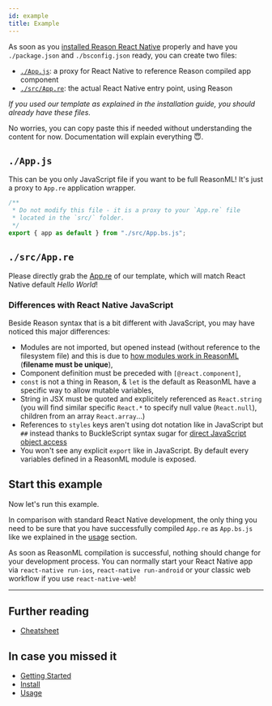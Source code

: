 ```yaml
---
id: example
title: Example
---
```


As soon as you
[installed Reason React Native](/en/docs/install/) properly
and have you `./package.json` and `./bsconfig.json` ready, you can create two
files:

- [`./App.js`](#appjs): a proxy for React Native to reference Reason compiled
  app component
- [`./src/App.re`](#srcappre): the actual React Native entry point, using Reason

_If you used our template as explained in the installation guide, you should
already have these files._

No worries, you can copy paste this if needed without understanding the content
for now. Documentation will explain everything 😇.

## `./App.js`

This can be you only JavaScript file if you want to be full ReasonML! It's just
a proxy to `App.re` application wrapper.

```javascript
/**
 * Do not modify this file - it is a proxy to your `App.re` file
 * located in the `src/` folder.
 */
export { app as default } from "./src/App.bs.js";
```

## `./src/App.re`

Please directly grab the
[App.re](https://github.com/reason-react-native/template/blob/master/template/src/App.re)
of our template, which will match React Native default _Hello World_!

### Differences with React Native JavaScript

Beside Reason syntax that is a bit different with JavaScript, you may have
noticed this major differences:

- Modules are not imported, but opened instead (without reference to the
  filesystem file) and this is due to
  [how modules work in ReasonML](https://reasonml.github.io/docs/en/module)
  (**filename must be unique**),
- Component definition must be preceded with `[@react.component]`,
- `const` is not a thing in Reason, & `let` is the default as ReasonML have a
  specific way to allow mutable variables,
- String in JSX must be quoted and explicitely referenced as `React.string` (you
  will find similar specific `React.*` to specify null value (`React.null`),
  children from an array `React.array`...)
- References to `styles` keys aren't using dot notation like in JavaScript but
  `##` instead thanks to BuckleScript syntax sugar for
  [direct JavaScript object access](https://bucklescript.github.io/docs/en/object-2#accessors)
- You won't see any explicit `export` like in JavaScript. By default every
  variables defined in a ReasonML module is exposed.

## Start this example

Now let's run this example.

In comparison with standard React Native development, the only thing you need to
be sure that you have successfully compiled `App.re` as `App.bs.js` like we
explained in the [usage](/en/docs/usage/) section.

As soon as ReasonML compilation is successful, nothing should change for your
development process. You can normally start your React Native app via
`react-native run-ios`, `react-native run-android` or your classic web workflow
if you use `react-native-web`!

---

## Further reading

- [Cheatsheet](/en/docs/cheatsheet/)

## In case you missed it

- [Getting Started](/en/docs/)
- [Install](/en/docs/install/)
- [Usage](/en/docs/usage/)
